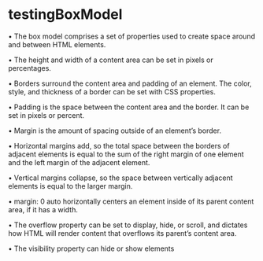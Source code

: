 # testingBoxModel


•	The box model comprises a set of properties used to create space around and between HTML elements.

•	The height and width of a content area can be set in pixels or percentages.

•	Borders surround the content area and padding of an element. The color, style, and thickness of a border can be set with CSS properties.

•	Padding is the space between the content area and the border. It can be set in pixels or percent.

•	Margin is the amount of spacing outside of an element’s border.

•	Horizontal margins add, so the total space between the borders of adjacent elements is equal to the sum of the right margin of one element and the left margin of the adjacent element.

•	Vertical margins collapse, so the space between vertically adjacent elements is equal to the larger margin.

•	margin: 0 auto horizontally centers an element inside of its parent content area, if it has a width.

•	The overflow property can be set to display, hide, or scroll, and dictates how HTML will render content that overflows its parent’s content area.

•	The visibility property can hide or show elements


